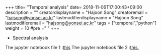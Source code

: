 +++
title= "Temporal analysis"
date= 2018-11-06T17:00:43+09:00
description = ""
creatordisplayname = "Hajoon Song"
creatoremail = "hajsong@yonsei.ac.kr"
lastmodifierdisplayname = "Hajoon Song"
lastmodifieremail = "hajsong@yonsei.ac.kr"
tags = ["temporal","python"]
weight = 10
#pre ="<i class='fa fa-edit' ></i> "
+++

+ Spectral analysis

The jupyter notebook file 1 :[this](/ATM4110/images/fft_exercise.ipynb)
The jupyter notebook file 2 :[this.](/ATM4110/images/fft_exercise.ipynb)
